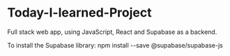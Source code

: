 # Today-I-learned-Project
Full stack web app, using JavaScript, React and Supabase as a backend.

To install the Supabase library:
npm install --save @supabase/supabase-js
